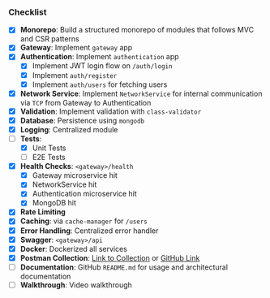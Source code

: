### Checklist

- [x] **Monorepo**: Build a structured monorepo of modules that follows MVC and CSR patterns
- [x] **Gateway**: Implement `gateway` app
- [x] **Authentication**: Implement `authentication` app
    - [x] Implement JWT login flow on `/auth/login`
    - [x] Implement `auth/register`
    - [x] Implement `auth/users` for fetching users
- [x] **Network Service**: Implement `NetworkService` for internal communication via `TCP` from Gateway to Authentication
- [x] **Validation**: Implement validation with `class-validator`
- [x] **Database**: Persistence using `mongodb`
- [x] **Logging**: Centralized module
- [ ] **Tests**:
    - [x] Unit Tests
    - [ ] E2E Tests
- [x] **Health Checks**: `<gateway>/health`
  - [x] Gateway microservice hit
  - [x] NetworkService hit
  - [x] Authentication microservice hit
  - [x] MongoDB hit
- [x] **Rate Limiting**
- [x] **Caching**: via `cache-manager` for `/users`
- [x] **Error Handling**: Centralized error handler
- [x] **Swagger**: `<gateway>/api`
- [x] **Docker**: Dockerized all services
- [x] **Postman Collection**: [Link to Collection](https://haidar47x-4349353.postman.co/workspace/Haidar's-Workspace's-Workspace~b7b2e0e3-f487-4680-8014-d7b4d8ff438f/collection/48799541-86928dbb-5d2f-41a3-8f29-041695ce687a?action=share&source=copy-link&creator=48799541) or [GitHub Link]()
- [ ] **Documentation**: GitHub `README.md` for usage and architectural documentation
- [ ] **Walkthrough**: Video walkthrough
